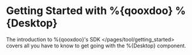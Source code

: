 Getting Started with %{qooxdoo} %{Desktop}
==========================================

The introduction to %{qooxdoo}'s SDK \</pages/tool/getting\_started\>
covers all you have to know to get going with the %{Desktop} component.
